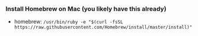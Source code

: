 ### Install Homebrew on Mac (you likely have this already)
* homebrew: `/usr/bin/ruby -e "$(curl -fsSL https://raw.githubusercontent.com/Homebrew/install/master/install)"`





